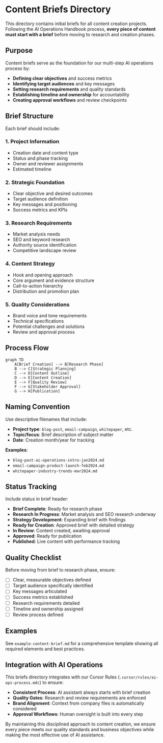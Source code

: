 # Content Briefs Directory

This directory contains initial briefs for all content creation projects. Following the AI Operations Handbook process, **every piece of content must start with a brief** before moving to research and creation phases.

## Purpose

Content briefs serve as the foundation for our multi-step AI operations process by:

- **Defining clear objectives** and success metrics
- **Identifying target audiences** and key messages  
- **Setting research requirements** and quality standards
- **Establishing timeline and ownership** for accountability
- **Creating approval workflows** and review checkpoints

## Brief Structure

Each brief should include:

### 1. **Project Information**
- Creation date and content type
- Status and phase tracking
- Owner and reviewer assignments
- Estimated timeline

### 2. **Strategic Foundation**
- Clear objective and desired outcomes
- Target audience definition
- Key messages and positioning
- Success metrics and KPIs

### 3. **Research Requirements**
- Market analysis needs
- SEO and keyword research
- Authority source identification
- Competitive landscape review

### 4. **Content Strategy**
- Hook and opening approach
- Core argument and evidence structure
- Call-to-action hierarchy
- Distribution and promotion plan

### 5. **Quality Considerations**
- Brand voice and tone requirements
- Technical specifications
- Potential challenges and solutions
- Review and approval process

## Process Flow

```mermaid
graph TD
    A[Brief Creation] --> B[Research Phase]
    B --> C[Strategic Planning]
    C --> D[Content Outline]
    D --> E[Content Creation]
    E --> F[Quality Review]
    F --> G[Stakeholder Approval]
    G --> H[Publication]
```

## Naming Convention

Use descriptive filenames that include:
- **Project type**: `blog-post`, `email-campaign`, `whitepaper`, etc.
- **Topic/focus**: Brief description of subject matter
- **Date**: Creation month/year for tracking

**Examples**:
- `blog-post-ai-operations-intro-jan2024.md`
- `email-campaign-product-launch-feb2024.md`
- `whitepaper-industry-trends-mar2024.md`

## Status Tracking

Include status in brief header:
- **Brief Complete**: Ready for research phase
- **Research In Progress**: Market analysis and SEO research underway
- **Strategy Development**: Expanding brief with findings
- **Ready for Creation**: Approved brief with detailed strategy
- **In Review**: Content created, awaiting approval
- **Approved**: Ready for publication
- **Published**: Live content with performance tracking

## Quality Checklist

Before moving from brief to research phase, ensure:

- [ ] Clear, measurable objectives defined
- [ ] Target audience specifically identified
- [ ] Key messages articulated
- [ ] Success metrics established
- [ ] Research requirements detailed
- [ ] Timeline and ownership assigned
- [ ] Review process defined

## Examples

See `example-content-brief.md` for a comprehensive template showing all required elements and best practices.

## Integration with AI Operations

This briefs directory integrates with our Cursor Rules (`.cursor/rules/ai-ops-process.mdc`) to ensure:

- **Consistent Process**: AI assistant always starts with brief creation
- **Quality Gates**: Research and review requirements are enforced
- **Brand Alignment**: Context from company files is automatically considered
- **Approval Workflows**: Human oversight is built into every step

By maintaining this disciplined approach to content creation, we ensure every piece meets our quality standards and business objectives while making the most effective use of AI assistance. 
